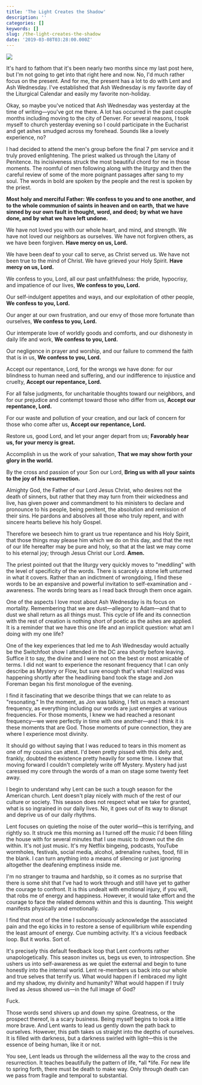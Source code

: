```yaml
---
title: 'The Light Creates the Shadow'
description: ''
categories: []
keywords: []
slug: /the-light-creates-the-shadow
date: '2019-03-08T03:28:00.000Z'
---
```


![](https://images.unsplash.com/photo-1518621681930-4ea023f9c8f9?ixlib=rb-1.2.1&q=80&fm=jpg&crop=entropy&cs=tinysrgb&w=2000&fit=max&ixid=eyJhcHBfaWQiOjExNzczfQ)

It's hard to fathom that it's been nearly two months since my last post here, but I'm not going to get into that right here and now. No, I'd much rather focus on the present. And for me, the present has a lot to do with Lent and Ash Wednesday. I've established that Ash Wednesday is my favorite day of the Liturgical Calendar and easily my favorite non-holiday.

Okay, so maybe you've noticed that Ash Wednesday was yesterday at the time of writing—you've got me there. A lot has occurred in the past couple months including moving to the city of Denver. For several reasons, I took myself to church yesterday evening so I could participate in the Eucharist and get ashes smudged across my forehead. Sounds like a lovely experience, no?

I had decided to attend the men's group before the final 7 pm service and it truly proved enlightening. The priest walked us through the Litany of Penitence. Its incisiveness struck the most beautiful chord for me in those moments. The roomful of men following along with the liturgy and then the careful review of some of the more poignant passages after sang to my soul. The words in bold are spoken by the people and the rest is spoken by the priest.

**Most holy and merciful Father:**
**We confess to you and to one another,**
**and to the whole communion of saints**
**in heaven and on earth,**
**that we have sinned by our own fault**
**in thought, word, and deed;**
**by what we have done, and by what we have left undone.**

We have not loved you with our whole heart, and mind, and
strength. We have not loved our neighbors as ourselves. We
have not forgiven others, as we have been forgiven.
**Have mercy on us, Lord.**

We have been deaf to your call to serve, as Christ served us.
We have not been true to the mind of Christ. We have grieved
your Holy Spirit.
**Have mercy on us, Lord.**

We confess to you, Lord, all our past unfaithfulness: the
pride, hypocrisy, and impatience of our lives,
**We confess to you, Lord.**

Our self-indulgent appetites and ways, and our exploitation
of other people,
**We confess to you, Lord.**

Our anger at our own frustration, and our envy of those
more fortunate than ourselves,
**We confess to you, Lord.**

Our intemperate love of worldly goods and comforts, and
our dishonesty in daily life and work,
**We confess to you, Lord.**

Our negligence in prayer and worship, and our failure to
commend the faith that is in us,
**We confess to you, Lord.**

Accept our repentance, Lord, for the wrongs we have done:
for our blindness to human need and suffering, and our
indifference to injustice and cruelty,
**Accept our repentance, Lord.**

For all false judgments, for uncharitable thoughts toward our
neighbors, and for our prejudice and contempt toward those
who differ from us,
**Accept our repentance, Lord.**

For our waste and pollution of your creation, and our lack of
concern for those who come after us,
**Accept our repentance, Lord.**

Restore us, good Lord, and let your anger depart from us;
**Favorably hear us, for your mercy is great.**

Accomplish in us the work of your salvation,
**That we may show forth your glory in the world.**

By the cross and passion of your Son our Lord,
**Bring us with all your saints to the joy of his resurrection.**

Almighty God, the Father of our Lord Jesus Christ, who
desires not the death of sinners, but rather that they may turn
from their wickedness and live, has given power and
commandment to his ministers to declare and pronounce to
his people, being penitent, the absolution and remission of
their sins. He pardons and absolves all those who truly
repent, and with sincere hearts believe his holy Gospel.

Therefore we beseech him to grant us true repentance and his
Holy Spirit, that those things may please him which we do on
this day, and that the rest of our life hereafter may be pure
and holy, so that at the last we may come to his eternal joy;
through Jesus Christ our Lord. **Amen.**

The priest pointed out that the liturgy very quickly moves to "meddling" with the level of specificity of the words. There is scarcely a stone left unturned in what it covers. Rather than an indictment of wrongdoing, I find these words to be an expansive and powerful invitation to self-examination and -awareness. The words bring tears as I read back through them once again.

One of the aspects I love most about Ash Wednesday is its focus on mortality. Remembering that we are dust—allegory to Adam—and that to dust we shall return as all things must. This cycle of life and its connection with the rest of creation is nothing short of poetic as the ashes are applied. It is a reminder that we have this one life and an implicit question: what am I doing with my one life?

One of the key experiences that led me to Ash Wednesday would actually be the Switchfoot show I attended in the DC area shortly before leaving. Suffice it to say, the divine and I were not on the best or most amicable of terms. I did not want to experience the resonant frequency that I can only describe as Mystery or Flow, but sure enough that's what I realized was happening shortly after the headlining band took the stage and Jon Foreman began his first monologue of the evening.

I find it fascinating that we describe things that we can relate to as "resonating." In the moment, as Jon was talking, I felt us reach a resonant frequency, as everything including our words are just energies at various frequencies. For those moments, I knew we had reached a resonant frequency—we were perfectly in time with one another—and I think it is these moments that are God. Those moments of pure connection, they are where I experience most divinity.

It should go without saying that I was reduced to tears in this moment as one of my cousins can attest. I'd been pretty pissed with this deity and, frankly, doubted the existence pretty heavily for some time. I knew that moving forward I couldn't completely write off Mystery. Mystery had just caressed my core through the words of a man on stage some twenty feet away.

I begin to understand why Lent can be such a tough season for the American church. Lent doesn't play nicely with much of the rest of our culture or society. This season does not respect what we take for granted, what is so ingrained in our daily lives. No, it goes out of its way to disrupt and deprive us of our daily rhythms.

Lent focuses on quieting the noise of the outer world—this is terrifying, and rightly so. It struck me this morning as I turned off the music I'd been filling the house with for several minutes that I use music to drown out the din within. It's not just music. It's my Netflix bingeing, podcasts, YouTube wormholes, festivals, social media, alcohol, adrenaline rushes, food, fill in the blank. I can turn anything into a means of silencing or just ignoring altogether the deafening emptiness inside me.

I'm no stranger to trauma and hardship, so it comes as no surprise that there is some shit that I've had to work through and still have yet to gather the courage to confront. It is this undealt with emotional injury, if you will, that robs me of energy and happiness. However, it would take effort and the courage to face the related demons within and this is daunting. This weight manifests physically and emotionally.

I find that most of the time I subconsciously acknowledge the associated pain and the ego kicks in to restore a sense of equilibrium while expending the least amount of energy. Cue numbing activity. It's a vicious feedback loop. But it works. Sort of.

It's precisely this default feedback loop that Lent confronts rather unapologetically. This season invites us, begs us even, to introspection. She ushers us into self-awareness as we quiet the external and begin to tune honestly into the internal world. Lent re-members us back into our whole and true selves that terrify us. What would happen if I embraced my light and my shadow, my divinity and humanity? What would happen if I truly lived as Jesus showed us—in the full image of God?

Fuck.

Those words send shivers up and down my spine. Greatness, or the prospect thereof, is a scary business. Being myself begins to look a little more brave. And Lent wants to lead us gently down the path back to ourselves. However, this path takes us straight into the depths of ourselves. It is filled with darkness, but a darkness swirled with light—this is the essence of being human, like it or not.

You see, Lent leads us through the wilderness all the way to the cross and resurrection. It teaches beautifully the pattern of life, *all *life. For new life to spring forth, there must be death to make way. Only through death can we pass from fragile and temporal to substantial.
